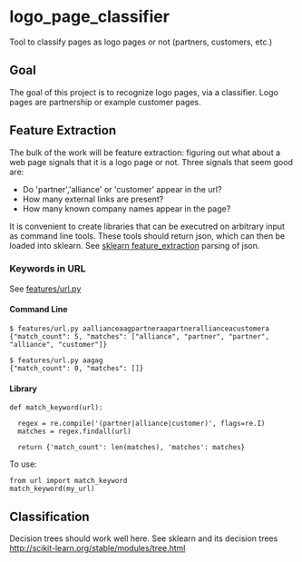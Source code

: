 # logo_page_classifier
Tool to classify pages as logo pages or not (partners, customers, etc.)

## Goal

The goal of this project is to recognize logo pages, via a classifier. Logo pages are partnership or example customer pages.

## Feature Extraction

The bulk of the work will be feature extraction: figuring out what about a web page signals that it is a logo page or not. Three signals that seem good are:

* Do 'partner','alliance' or 'customer' appear in the url?
* How many external links are present?
* How many known company names appear in the page?

It is convenient to create libraries that can be executred on arbitrary input as command line tools. These tools should return json, which can then be loaded into sklearn. See [sklearn feature_extraction](http://scikit-learn.org/stable/modules/feature_extraction.html) parsing of json.

### Keywords in URL

See [features/url.py](features/url.py)

#### Command Line

```
$ features/url.py aallianceaagpartneraapartnerallianceacustomera
{"match_count": 5, "matches": ["alliance", "partner", "partner", "alliance", "customer"]}

$ features/url.py aagag
{"match_count": 0, "matches": []}
```

#### Library

```
def match_keyword(url):

  regex = re.compile('(partner|alliance|customer)', flags=re.I)
  matches = regex.findall(url)

  return {'match_count': len(matches), 'matches': matches}
```

To use:

```
from url import match_keyword
match_keyword(my_url)
```

## Classification

Decision trees should work well here. See sklearn and its decision trees http://scikit-learn.org/stable/modules/tree.html